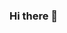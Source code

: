 ### Hi there 👋

<!--
**FrancisML/FrancisML** is a ✨ _special_ ✨ repository because its `README.md` (this file) appears on your GitHub profile.

Here are some ideas to get you started:

- 🔭 I’m currently working on Tech Elevator Prework.
- 🌱 I’m currently learning Software develpment
- 👯 I’m looking to collaborate on Student projects
- 🤔 I’m looking for help with learning Javascript
- 💬 Ask me about ...
- 📫 How to reach me: francismlasalvia@gmail.com
- 😄 Pronouns: he/him
- ⚡ Fun fact: ...
-->
